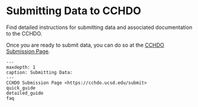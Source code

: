# Submitting Data to CCHDO

Find detailed instructions for submitting data and associated documentation to the CCHDO.  

Once you are ready to submit data, you can do so at the [CCHDO Submission Page](https://cchdo.ucsd.edu/submit).

```{toctree}
---
maxdepth: 1
caption: Submitting Data:
---
CCHDO Submission Page <https://cchdo.ucsd.edu/submit>
quick_guide
detailed_guide
faq
```